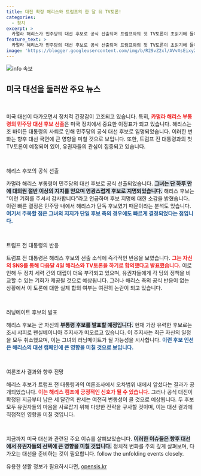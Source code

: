 ```yaml
---
title: 대진 확정 해리스와 트럼프의 한 달 뒤 TV토론!
categories:
  - 정치
excerpt: >
  카멀라 해리스가 민주당의 대선 후보로 공식 선출되며 트럼프와의 첫 TV토론이 초읽기에 들어갔습니다. 선거 판세가 요동칠 이 시점, 두 후보의 대결이 어떻게 펼쳐질지 주목됩니다!
feature_text: >
  카멀라 해리스가 민주당의 대선 후보로 공식 선출되며 트럼프와의 첫 TV토론이 초읽기에 들어갔습니다. 선거 판세가 요동칠 이 시점, 두 후보의 대결이 어떻게 펼쳐질지 주목됩니다!
image: 'https://blogger.googleusercontent.com/img/b/R29vZ2xl/AVvXsEixyZcFfHzMRdzZMjFBmAUKJYCLCGyLL1o632UiGVXcaFdKo_bkvkuCioo0uUKlGfBVcT3P84aROyZIXSBEx3Aw5nCQ3pTgDom1WDC4m8eifvWiAmWEEVb4x6G_l8C0QH225ldMjyaFvpxGEBGNO37VmDTDMHGhJPq73UglMfDca1-0aw/s1600/blogspot.png'
---
```


<p><img src="https://blogger.googleusercontent.com/img/b/R29vZ2xl/AVvXsEixyZcFfHzMRdzZMjFBmAUKJYCLCGyLL1o632UiGVXcaFdKo_bkvkuCioo0uUKlGfBVcT3P84aROyZIXSBEx3Aw5nCQ3pTgDom1WDC4m8eifvWiAmWEEVb4x6G_l8C0QH225ldMjyaFvpxGEBGNO37VmDTDMHGhJPq73UglMfDca1-0aw/s1600/blogspot.png" alt="info 속보" /></p>

<h2 data-ke-size="size26">미국 대선을 둘러싼 주요 뉴스</h2>

<p data-ke-size="size16">&nbsp;</p>

<p>미국 대선이 다가오면서 정치적 긴장감이 고조되고 있습니다. 특히, <b><span style="color: #ee2323;">카멀라 해리스 부통령의 민주당 대선 후보 선출</span></b>은 미국 정치에서 중요한 이정표가 되고 있습니다. 해리스는 조 바이든 대통령의 사퇴로 인해 민주당의 공식 대선 후보로 임명되었습니다. 이러한 변화는 향후 대선 국면에 큰 영향을 미칠 것으로 보입니다. 또한, 트럼프 전 대통령과의 첫 TV토론이 예정되어 있어, 유권자들의 관심이 집중되고 있습니다.</p>

<p data-ke-size="size16">&nbsp;</p>

<p>해리스 후보의 공식 선출</p>

<p>카멀라 해리스 부통령이 민주당의 대선 후보로 공식 선출되었습니다. <b><span style="background-color: #21538527;">그녀는 단 하루 만에 대의원 절반 이상의 지지를 얻으며 영광스럽게 후보로 지명되었습니다.</span></b> 해리스 후보는 "이런 기회를 주셔서 감사합니다"라고 언급하며 후보 지명에 대한 소감을 밝혔습니다. 이런 빠른 결정은 민주당 내에서 해리스가 단독 후보였기 때문이라는 분석도 있습니다. <b><span style="color: #1a5490;">여기서 주목할 점은 그녀의 지지가 단일 후보 측의 경우에도 빠르게 결정되었다는 점입니다.</span></b></p>

<p data-ke-size="size16">&nbsp;</p>

<p>트럼프 전 대통령의 반응</p>

<p>트럼프 전 대통령은 해리스 후보의 선출 소식에 즉각적인 반응을 보였습니다. <b><span style="color: #ee2323;">그는 자신의 SNS를 통해 다음달 4일 해리스와 TV토론을 하기로 합의했다고 발표했습니다.</span></b> 이로 인해 두 정치 세력 간의 대립이 더욱 부각되고 있으며, 유권자들에게 각 당의 정책을 비교할 수 있는 기회가 제공될 것으로 예상됩니다. 그러나 해리스 측의 공식 반응이 없는 상황에서 이 토론에 대한 실제 합의 여부는 여전히 논란이 되고 있습니다.</p>

<p data-ke-size="size16">&nbsp;</p>

<p>러닝메이트 후보의 발표</p>

<p>해리스 후보는 곧 자신의 <b><span style="background-color: #21538527;">부통령 후보를 발표할 예정입니다.</span></b> 현재 가장 유력한 후보로는 조시 샤피로 펜실베이니아 주지사가 떠오르고 있습니다. 이 주지사는 최근 자신의 일정을 모두 취소했으며, 이는 그녀의 러닝메이트가 될 가능성을 시사합니다. <b><span style="color: #1a5490;">이런 후보 인선은 해리스의 대선 캠페인에 큰 영향을 미칠 것으로 보입니다.</span></b></p>

<p data-ke-size="size16">&nbsp;</p>

<p>여론조사 결과와 향후 전망</p>

<p>해리스 후보가 트럼프 전 대통령과의 여론조사에서 오차범위 내에서 앞섰다는 결과가 공개되었습니다. <b><span style="color: #ee2323;">이는 해리스 캠프에 긍정적인 신호가 될 수 있습니다.</span></b> 그러나 공식 대진이 확정된 지금부터 남은 세 달간의 판세는 여전히 변동성이 클 것으로 예상됩니다. 두 후보 모두 유권자들의 마음을 사로잡기 위해 다양한 전략을 구사할 것이며, 이는 대선 결과에 직접적인 영향을 미칠 것입니다.</p>

<p data-ke-size="size16">&nbsp;</p>

<p>지금까지 미국 대선과 관련된 주요 이슈를 살펴보았습니다. <b><span style="background-color: #21538527;">이러한 이슈들은 향후 대선에서 유권자들의 선택에 큰 영향을 미칠 것입니다.</span></b> 정치적 변화를 주의 깊게 살펴보며, 다가오는 대선을 준비하는 것이 필요합니다. follow the unfolding events closely. </p>
유용한 생활 정보가 필요하시다면, <a href="https://opensis.kr" rel="dofollow">opensis.kr</a>


